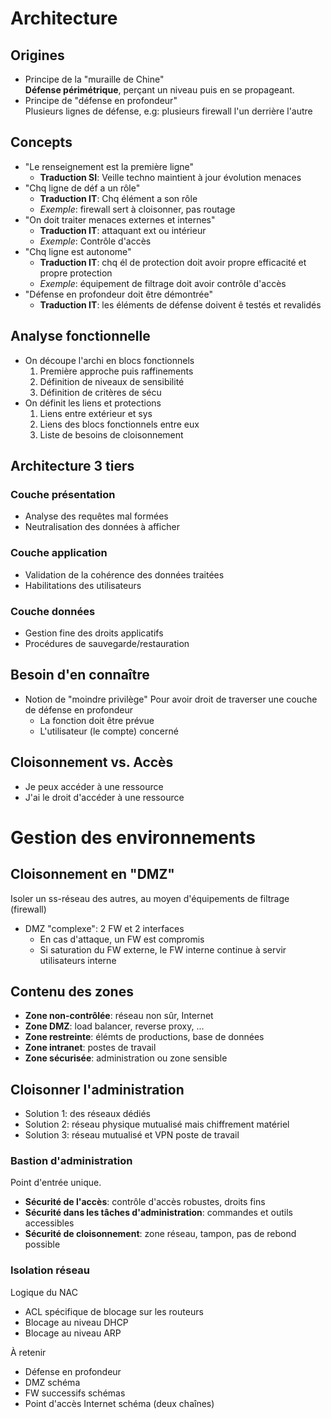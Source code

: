 # Architecture

## Origines
- Principe de la "muraille de Chine"      
	**Défense périmétrique**, perçant un niveau puis en se propageant.
- Principe de "défense en profondeur"     
	Plusieurs lignes de défense, e.g: plusieurs firewall l'un derrière l'autre

## Concepts
- "Le renseignement est la première ligne"
	- **Traduction SI**: Veille techno maintient à jour évolution menaces
- "Chq ligne de déf a un rôle"
	- **Traduction IT**: Chq élément a son rôle
	- *Exemple*: firewall sert à cloisonner, pas routage
- "On doit traiter menaces externes et internes"
	- **Traduction IT**: attaquant ext ou intérieur
	- *Exemple*: Contrôle d'accès
- "Chq ligne est autonome"
	- **Traduction IT**: chq él de protection doit avoir propre efficacité et propre protection
	- *Exemple*: équipement de filtrage doit avoir contrôle d'accès
- "Défense en profondeur doit être démontrée"
	- **Traduction IT**: les éléments de défense doivent ê testés et revalidés 

## Analyse fonctionnelle
- On découpe l'archi en blocs fonctionnels
	1. Première approche puis raffinements
	2. Définition de niveaux de sensibilité
	3. Définition de critères de sécu
- On définit les liens et protections 
	1. Liens entre extérieur et sys
	2. Liens des blocs fonctionnels entre eux
	3. Liste de besoins de cloisonnement

## Architecture 3 tiers
### Couche présentation
- Analyse des requêtes mal formées
- Neutralisation des données à afficher
### Couche application
- Validation de la cohérence des données traitées
- Habilitations des utilisateurs
### Couche données
- Gestion fine des droits applicatifs
- Procédures de sauvegarde/restauration

## Besoin d'en connaître
- Notion de "moindre privilège"
Pour avoir droit de traverser une couche de défense en profondeur
	- La fonction doit être prévue
	- L'utilisateur (le compte) concerné 

## Cloisonnement vs. Accès
- Je peux accéder à une ressource
- J'ai le droit d'accéder à une ressource

# Gestion des environnements
## Cloisonnement en "DMZ"
Isoler un ss-réseau des autres, au moyen d'équipements de filtrage (firewall)
- DMZ "complexe": 2 FW et 2 interfaces
	- En cas d'attaque, un FW est compromis
	- Si saturation du FW externe, le FW interne continue à servir utilisateurs interne
## Contenu des zones
- **Zone non-contrôlée**: réseau non sûr, Internet
- **Zone DMZ**: load balancer, reverse proxy, ...
- **Zone restreinte**: élémts de productions, base de données
- **Zone intranet**: postes de travail
- **Zone sécurisée**: administration ou zone sensible

## Cloisonner l'administration
- Solution 1: des réseaux dédiés
- Solution 2: réseau physique mutualisé mais chiffrement matériel
- Solution 3: réseau mutualisé et VPN poste de travail
### Bastion d'administration 
Point d'entrée unique.
- __Sécurité de l'accès__: contrôle d'accès robustes, droits fins
- __Sécurité dans les tâches d'administration__: commandes et outils accessibles
- __Sécurité de cloisonnement__: zone réseau, tampon, pas de rebond possible
### Isolation réseau
Logique du NAC
- ACL spécifique de blocage sur les routeurs
- Blocage au niveau DHCP
- Blocage au niveau ARP

À retenir
- Défense en profondeur
- DMZ schéma
- FW successifs schémas
- Point d'accès Internet schéma (deux chaînes)

